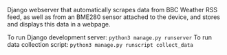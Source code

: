 Django webserver that automatically scrapes data from BBC Weather RSS feed, as well as from an BME280 sensor attached to the device, and stores and displays this data in a webpage.

To run Django development server: `python3 manage.py runserver`
To run data collection script: `python3 manage.py runscript collect_data`
